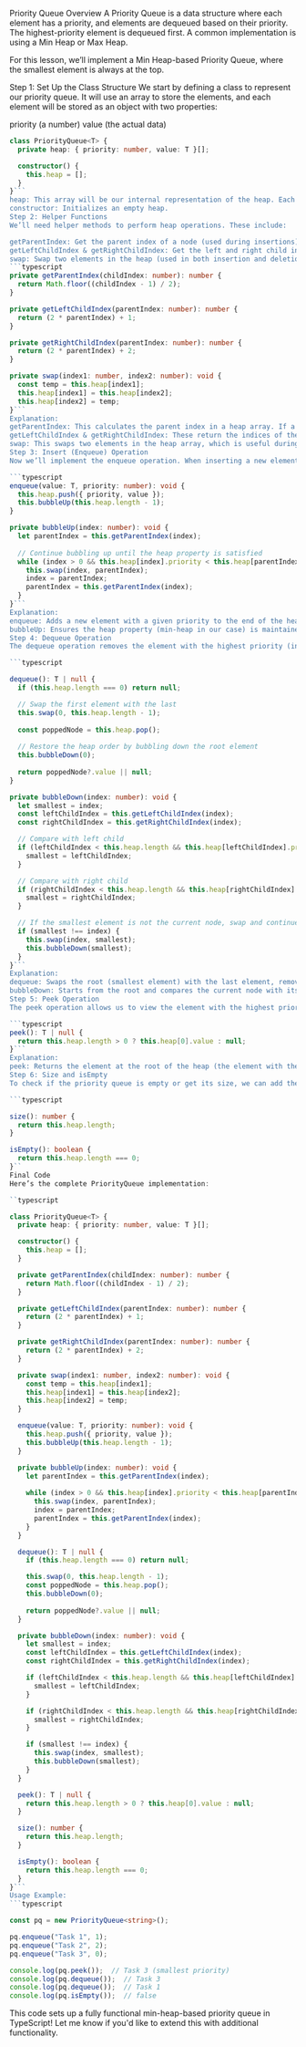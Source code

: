 Priority Queue Overview
A Priority Queue is a data structure where each element has a priority, and elements are dequeued based on their priority. The highest-priority element is dequeued first. A common implementation is using a Min Heap or Max Heap.

For this lesson, we’ll implement a Min Heap-based Priority Queue, where the smallest element is always at the top.

Step 1: Set Up the Class Structure
We start by defining a class to represent our priority queue. It will use an array to store the elements, and each element will be stored as an object with two properties:

priority (a number)
value (the actual data)
```typescript
class PriorityQueue<T> {
  private heap: { priority: number, value: T }[];

  constructor() {
    this.heap = [];
  }
}```
heap: This array will be our internal representation of the heap. Each element will be an object containing a priority and a value.
constructor: Initializes an empty heap.
Step 2: Helper Functions
We’ll need helper methods to perform heap operations. These include:

getParentIndex: Get the parent index of a node (used during insertions).
getLeftChildIndex & getRightChildIndex: Get the left and right child indices (used during deletions).
swap: Swap two elements in the heap (used in both insertion and deletion).
```typescript
private getParentIndex(childIndex: number): number {
  return Math.floor((childIndex - 1) / 2);
}

private getLeftChildIndex(parentIndex: number): number {
  return (2 * parentIndex) + 1;
}

private getRightChildIndex(parentIndex: number): number {
  return (2 * parentIndex) + 2;
}

private swap(index1: number, index2: number): void {
  const temp = this.heap[index1];
  this.heap[index1] = this.heap[index2];
  this.heap[index2] = temp;
}```
Explanation:
getParentIndex: This calculates the parent index in a heap array. If a node is at index i, its parent is at index (i-1)/2.
getLeftChildIndex & getRightChildIndex: These return the indices of the left and right children of a node. For any parent node at index i, the left child is at 2*i + 1 and the right child is at 2*i + 2.
swap: This swaps two elements in the heap array, which is useful during "bubble-up" and "bubble-down" operations.
Step 3: Insert (Enqueue) Operation
Now we’ll implement the enqueue operation. When inserting a new element, we’ll add it to the end of the heap and then “bubble it up” to maintain the heap order.

```typescript
enqueue(value: T, priority: number): void {
  this.heap.push({ priority, value });
  this.bubbleUp(this.heap.length - 1);
}

private bubbleUp(index: number): void {
  let parentIndex = this.getParentIndex(index);
  
  // Continue bubbling up until the heap property is satisfied
  while (index > 0 && this.heap[index].priority < this.heap[parentIndex].priority) {
    this.swap(index, parentIndex);
    index = parentIndex;
    parentIndex = this.getParentIndex(index);
  }
}```
Explanation:
enqueue: Adds a new element with a given priority to the end of the heap.
bubbleUp: Ensures the heap property (min-heap in our case) is maintained. It compares the priority of the newly added element with its parent. If the child’s priority is smaller than the parent’s, they are swapped, and the process continues until the heap property is satisfied.
Step 4: Dequeue Operation
The dequeue operation removes the element with the highest priority (in a min-heap, it’s the element at index 0). After removing the element, we need to move the last element to the root and "bubble it down" to maintain heap order.

```typescript

dequeue(): T | null {
  if (this.heap.length === 0) return null;

  // Swap the first element with the last
  this.swap(0, this.heap.length - 1);
  
  const poppedNode = this.heap.pop();
  
  // Restore the heap order by bubbling down the root element
  this.bubbleDown(0);
  
  return poppedNode?.value || null;
}

private bubbleDown(index: number): void {
  let smallest = index;
  const leftChildIndex = this.getLeftChildIndex(index);
  const rightChildIndex = this.getRightChildIndex(index);

  // Compare with left child
  if (leftChildIndex < this.heap.length && this.heap[leftChildIndex].priority < this.heap[smallest].priority) {
    smallest = leftChildIndex;
  }

  // Compare with right child
  if (rightChildIndex < this.heap.length && this.heap[rightChildIndex].priority < this.heap[smallest].priority) {
    smallest = rightChildIndex;
  }

  // If the smallest element is not the current node, swap and continue bubbling down
  if (smallest !== index) {
    this.swap(index, smallest);
    this.bubbleDown(smallest);
  }
}```
Explanation:
dequeue: Swaps the root (smallest element) with the last element, removes the last element, and then calls bubbleDown to restore the heap property.
bubbleDown: Starts from the root and compares the current node with its children. If one of the children has a smaller priority, it swaps with the smallest child and continues down the heap.
Step 5: Peek Operation
The peek operation allows us to view the element with the highest priority (without removing it).

```typescript
peek(): T | null {
  return this.heap.length > 0 ? this.heap[0].value : null;
}```
Explanation:
peek: Returns the element at the root of the heap (the element with the highest priority). If the heap is empty, it returns null.
Step 6: Size and isEmpty
To check if the priority queue is empty or get its size, we can add these helper methods:

```typescript

size(): number {
  return this.heap.length;
}

isEmpty(): boolean {
  return this.heap.length === 0;
}``
Final Code
Here’s the complete PriorityQueue implementation:

``typescript

class PriorityQueue<T> {
  private heap: { priority: number, value: T }[];

  constructor() {
    this.heap = [];
  }

  private getParentIndex(childIndex: number): number {
    return Math.floor((childIndex - 1) / 2);
  }

  private getLeftChildIndex(parentIndex: number): number {
    return (2 * parentIndex) + 1;
  }

  private getRightChildIndex(parentIndex: number): number {
    return (2 * parentIndex) + 2;
  }

  private swap(index1: number, index2: number): void {
    const temp = this.heap[index1];
    this.heap[index1] = this.heap[index2];
    this.heap[index2] = temp;
  }

  enqueue(value: T, priority: number): void {
    this.heap.push({ priority, value });
    this.bubbleUp(this.heap.length - 1);
  }

  private bubbleUp(index: number): void {
    let parentIndex = this.getParentIndex(index);
    
    while (index > 0 && this.heap[index].priority < this.heap[parentIndex].priority) {
      this.swap(index, parentIndex);
      index = parentIndex;
      parentIndex = this.getParentIndex(index);
    }
  }

  dequeue(): T | null {
    if (this.heap.length === 0) return null;

    this.swap(0, this.heap.length - 1);
    const poppedNode = this.heap.pop();
    this.bubbleDown(0);
    
    return poppedNode?.value || null;
  }

  private bubbleDown(index: number): void {
    let smallest = index;
    const leftChildIndex = this.getLeftChildIndex(index);
    const rightChildIndex = this.getRightChildIndex(index);

    if (leftChildIndex < this.heap.length && this.heap[leftChildIndex].priority < this.heap[smallest].priority) {
      smallest = leftChildIndex;
    }

    if (rightChildIndex < this.heap.length && this.heap[rightChildIndex].priority < this.heap[smallest].priority) {
      smallest = rightChildIndex;
    }

    if (smallest !== index) {
      this.swap(index, smallest);
      this.bubbleDown(smallest);
    }
  }

  peek(): T | null {
    return this.heap.length > 0 ? this.heap[0].value : null;
  }

  size(): number {
    return this.heap.length;
  }

  isEmpty(): boolean {
    return this.heap.length === 0;
  }
}```
Usage Example:
```typescript

const pq = new PriorityQueue<string>();

pq.enqueue("Task 1", 1);
pq.enqueue("Task 2", 2);
pq.enqueue("Task 3", 0);

console.log(pq.peek());  // Task 3 (smallest priority)
console.log(pq.dequeue());  // Task 3
console.log(pq.dequeue());  // Task 1
console.log(pq.isEmpty());  // false
```
This code sets up a fully functional min-heap-based priority queue in TypeScript! Let me know if you'd like to extend this with additional functionality.






